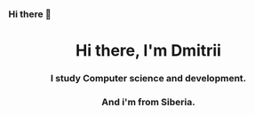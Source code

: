 ### Hi there 👋
<h1 align="center">Hi there, I'm Dmitrii</h1> 
<h3 align="center">I study Computer science and development. </h3>
<h3 align="center">And i'm from Siberia. </h3>
  
<!--
**SpaceSurfer999/SpaceSurfer999** is a ✨ _special_ ✨ repository because its `README.md` (this file) appears on your GitHub profile.

Here are some ideas to get you started:

- 🔭 I’m currently working on ...
- 🌱 I’m currently learning ...
- 👯 I’m looking to collaborate on ...
- 🤔 I’m looking for help with ...
- 💬 Ask me about ...
- 📫 How to reach me: ...
- 😄 Pronouns: ...
- ⚡ Fun fact: ...
-->
